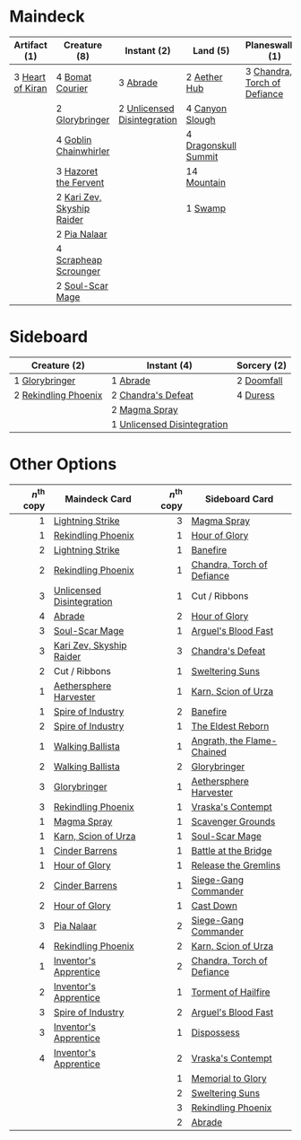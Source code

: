 
# Maindeck

|                                       Artifact (1)                                        |                                            Creature (8)                                             |                                             Instant (2)                                              |                                           Land (5)                                            |                                           Planeswalker (1)                                            |  Unknown (1)  |
|-------------------------------------------------------------------------------------------|-----------------------------------------------------------------------------------------------------|------------------------------------------------------------------------------------------------------|-----------------------------------------------------------------------------------------------|-------------------------------------------------------------------------------------------------------|---------------|
|3 [Heart of Kiran](http://gatherer.wizards.com/Pages/Card/Details.aspx?multiverseid=423820)|4 [Bomat Courier](http://gatherer.wizards.com/Pages/Card/Details.aspx?multiverseid=417772)           |3 [Abrade](http://gatherer.wizards.com/Pages/Card/Details.aspx?multiverseid=430772)                   |2 [Aether Hub](http://gatherer.wizards.com/Pages/Card/Details.aspx?multiverseid=417815)        |3 [Chandra, Torch of Defiance](http://gatherer.wizards.com/Pages/Card/Details.aspx?multiverseid=417683)|1 Cut / Ribbons|
|                                                                                           |2 [Glorybringer](http://gatherer.wizards.com/Pages/Card/Details.aspx?multiverseid=426836)            |2 [Unlicensed Disintegration](http://gatherer.wizards.com/Pages/Card/Details.aspx?multiverseid=417760)|4 [Canyon Slough](http://gatherer.wizards.com/Pages/Card/Details.aspx?multiverseid=426941)     |                                                                                                       |               |
|                                                                                           |4 [Goblin Chainwhirler](http://gatherer.wizards.com/Pages/Card/Details.aspx?multiverseid=443017)     |                                                                                                      |4 [Dragonskull Summit](http://gatherer.wizards.com/Pages/Card/Details.aspx?multiverseid=420909)|                                                                                                       |               |
|                                                                                           |3 [Hazoret the Fervent](http://gatherer.wizards.com/Pages/Card/Details.aspx?multiverseid=429886)     |                                                                                                      |14 [Mountain](http://gatherer.wizards.com/Pages/Card/Details.aspx?multiverseid=439604)         |                                                                                                       |               |
|                                                                                           |2 [Kari Zev, Skyship Raider](http://gatherer.wizards.com/Pages/Card/Details.aspx?multiverseid=423754)|                                                                                                      |1 [Swamp](http://gatherer.wizards.com/Pages/Card/Details.aspx?multiverseid=439603)             |                                                                                                       |               |
|                                                                                           |2 [Pia Nalaar](http://gatherer.wizards.com/Pages/Card/Details.aspx?multiverseid=417697)              |                                                                                                      |                                                                                               |                                                                                                       |               |
|                                                                                           |4 [Scrapheap Scrounger](http://gatherer.wizards.com/Pages/Card/Details.aspx?multiverseid=417804)     |                                                                                                      |                                                                                               |                                                                                                       |               |
|                                                                                           |2 [Soul-Scar Mage](http://gatherer.wizards.com/Pages/Card/Details.aspx?multiverseid=426850)          |                                                                                                      |                                                                                               |                                                                                                       |               |


# Sideboard

|                                         Creature (2)                                          |                                             Instant (4)                                              |                                     Sorcery (2)                                     |
|-----------------------------------------------------------------------------------------------|------------------------------------------------------------------------------------------------------|-------------------------------------------------------------------------------------|
|1 [Glorybringer](http://gatherer.wizards.com/Pages/Card/Details.aspx?multiverseid=426836)      |1 [Abrade](http://gatherer.wizards.com/Pages/Card/Details.aspx?multiverseid=430772)                   |2 [Doomfall](http://gatherer.wizards.com/Pages/Card/Details.aspx?multiverseid=430751)|
|2 [Rekindling Phoenix](http://gatherer.wizards.com/Pages/Card/Details.aspx?multiverseid=439768)|2 [Chandra's Defeat](http://gatherer.wizards.com/Pages/Card/Details.aspx?multiverseid=430775)         |4 [Duress](http://gatherer.wizards.com/Pages/Card/Details.aspx?multiverseid=None)    |
|                                                                                               |2 [Magma Spray](http://gatherer.wizards.com/Pages/Card/Details.aspx?multiverseid=None)                |                                                                                     |
|                                                                                               |1 [Unlicensed Disintegration](http://gatherer.wizards.com/Pages/Card/Details.aspx?multiverseid=417760)|                                                                                     |


# Other Options

|*n*<sup>th</sup> copy|                                           Maindeck Card                                            |*n*<sup>th</sup> copy|                                           Sideboard Card                                            |
|--------------------:|----------------------------------------------------------------------------------------------------|--------------------:|-----------------------------------------------------------------------------------------------------|
|                    1|[Lightning Strike](http://gatherer.wizards.com/Pages/Card/Details.aspx?multiverseid=435303)         |                    3|[Magma Spray](http://gatherer.wizards.com/Pages/Card/Details.aspx?multiverseid=None)                 |
|                    1|[Rekindling Phoenix](http://gatherer.wizards.com/Pages/Card/Details.aspx?multiverseid=439768)       |                    1|[Hour of Glory](http://gatherer.wizards.com/Pages/Card/Details.aspx?multiverseid=430754)             |
|                    2|[Lightning Strike](http://gatherer.wizards.com/Pages/Card/Details.aspx?multiverseid=435303)         |                    1|[Banefire](http://gatherer.wizards.com/Pages/Card/Details.aspx?multiverseid=397676)                  |
|                    2|[Rekindling Phoenix](http://gatherer.wizards.com/Pages/Card/Details.aspx?multiverseid=439768)       |                    1|[Chandra, Torch of Defiance](http://gatherer.wizards.com/Pages/Card/Details.aspx?multiverseid=417683)|
|                    3|[Unlicensed Disintegration](http://gatherer.wizards.com/Pages/Card/Details.aspx?multiverseid=417760)|                    1|Cut / Ribbons                                                                                        |
|                    4|[Abrade](http://gatherer.wizards.com/Pages/Card/Details.aspx?multiverseid=430772)                   |                    2|[Hour of Glory](http://gatherer.wizards.com/Pages/Card/Details.aspx?multiverseid=430754)             |
|                    3|[Soul-Scar Mage](http://gatherer.wizards.com/Pages/Card/Details.aspx?multiverseid=426850)           |                    1|[Arguel's Blood Fast](http://gatherer.wizards.com/Pages/Card/Details.aspx?multiverseid=439316)       |
|                    3|[Kari Zev, Skyship Raider](http://gatherer.wizards.com/Pages/Card/Details.aspx?multiverseid=423754) |                    3|[Chandra's Defeat](http://gatherer.wizards.com/Pages/Card/Details.aspx?multiverseid=430775)          |
|                    2|Cut / Ribbons                                                                                       |                    1|[Sweltering Suns](http://gatherer.wizards.com/Pages/Card/Details.aspx?multiverseid=426851)           |
|                    1|[Aethersphere Harvester](http://gatherer.wizards.com/Pages/Card/Details.aspx?multiverseid=423809)   |                    1|[Karn, Scion of Urza](http://gatherer.wizards.com/Pages/Card/Details.aspx?multiverseid=442889)       |
|                    1|[Spire of Industry](http://gatherer.wizards.com/Pages/Card/Details.aspx?multiverseid=423851)        |                    2|[Banefire](http://gatherer.wizards.com/Pages/Card/Details.aspx?multiverseid=397676)                  |
|                    2|[Spire of Industry](http://gatherer.wizards.com/Pages/Card/Details.aspx?multiverseid=423851)        |                    1|[The Eldest Reborn](http://gatherer.wizards.com/Pages/Card/Details.aspx?multiverseid=442978)         |
|                    1|[Walking Ballista](http://gatherer.wizards.com/Pages/Card/Details.aspx?multiverseid=423848)         |                    1|[Angrath, the Flame-Chained](http://gatherer.wizards.com/Pages/Card/Details.aspx?multiverseid=439809)|
|                    2|[Walking Ballista](http://gatherer.wizards.com/Pages/Card/Details.aspx?multiverseid=423848)         |                    2|[Glorybringer](http://gatherer.wizards.com/Pages/Card/Details.aspx?multiverseid=426836)              |
|                    3|[Glorybringer](http://gatherer.wizards.com/Pages/Card/Details.aspx?multiverseid=426836)             |                    1|[Aethersphere Harvester](http://gatherer.wizards.com/Pages/Card/Details.aspx?multiverseid=423809)    |
|                    3|[Rekindling Phoenix](http://gatherer.wizards.com/Pages/Card/Details.aspx?multiverseid=439768)       |                    1|[Vraska's Contempt](http://gatherer.wizards.com/Pages/Card/Details.aspx?multiverseid=435283)         |
|                    1|[Magma Spray](http://gatherer.wizards.com/Pages/Card/Details.aspx?multiverseid=None)                |                    1|[Scavenger Grounds](http://gatherer.wizards.com/Pages/Card/Details.aspx?multiverseid=430871)         |
|                    1|[Karn, Scion of Urza](http://gatherer.wizards.com/Pages/Card/Details.aspx?multiverseid=442889)      |                    1|[Soul-Scar Mage](http://gatherer.wizards.com/Pages/Card/Details.aspx?multiverseid=426850)            |
|                    1|[Cinder Barrens](http://gatherer.wizards.com/Pages/Card/Details.aspx?multiverseid=433173)           |                    1|[Battle at the Bridge](http://gatherer.wizards.com/Pages/Card/Details.aspx?multiverseid=423720)      |
|                    1|[Hour of Glory](http://gatherer.wizards.com/Pages/Card/Details.aspx?multiverseid=430754)            |                    1|[Release the Gremlins](http://gatherer.wizards.com/Pages/Card/Details.aspx?multiverseid=423763)      |
|                    2|[Cinder Barrens](http://gatherer.wizards.com/Pages/Card/Details.aspx?multiverseid=433173)           |                    1|[Siege-Gang Commander](http://gatherer.wizards.com/Pages/Card/Details.aspx?multiverseid=413689)      |
|                    2|[Hour of Glory](http://gatherer.wizards.com/Pages/Card/Details.aspx?multiverseid=430754)            |                    1|[Cast Down](http://gatherer.wizards.com/Pages/Card/Details.aspx?multiverseid=442969)                 |
|                    3|[Pia Nalaar](http://gatherer.wizards.com/Pages/Card/Details.aspx?multiverseid=417697)               |                    2|[Siege-Gang Commander](http://gatherer.wizards.com/Pages/Card/Details.aspx?multiverseid=413689)      |
|                    4|[Rekindling Phoenix](http://gatherer.wizards.com/Pages/Card/Details.aspx?multiverseid=439768)       |                    2|[Karn, Scion of Urza](http://gatherer.wizards.com/Pages/Card/Details.aspx?multiverseid=442889)       |
|                    1|[Inventor's Apprentice](http://gatherer.wizards.com/Pages/Card/Details.aspx?multiverseid=417693)    |                    2|[Chandra, Torch of Defiance](http://gatherer.wizards.com/Pages/Card/Details.aspx?multiverseid=417683)|
|                    2|[Inventor's Apprentice](http://gatherer.wizards.com/Pages/Card/Details.aspx?multiverseid=417693)    |                    1|[Torment of Hailfire](http://gatherer.wizards.com/Pages/Card/Details.aspx?multiverseid=430766)       |
|                    3|[Spire of Industry](http://gatherer.wizards.com/Pages/Card/Details.aspx?multiverseid=423851)        |                    2|[Arguel's Blood Fast](http://gatherer.wizards.com/Pages/Card/Details.aspx?multiverseid=439316)       |
|                    3|[Inventor's Apprentice](http://gatherer.wizards.com/Pages/Card/Details.aspx?multiverseid=417693)    |                    1|[Dispossess](http://gatherer.wizards.com/Pages/Card/Details.aspx?multiverseid=426788)                |
|                    4|[Inventor's Apprentice](http://gatherer.wizards.com/Pages/Card/Details.aspx?multiverseid=417693)    |                    2|[Vraska's Contempt](http://gatherer.wizards.com/Pages/Card/Details.aspx?multiverseid=435283)         |
|                     |                                                                                                    |                    1|[Memorial to Glory](http://gatherer.wizards.com/Pages/Card/Details.aspx?multiverseid=443132)         |
|                     |                                                                                                    |                    2|[Sweltering Suns](http://gatherer.wizards.com/Pages/Card/Details.aspx?multiverseid=426851)           |
|                     |                                                                                                    |                    3|[Rekindling Phoenix](http://gatherer.wizards.com/Pages/Card/Details.aspx?multiverseid=439768)        |
|                     |                                                                                                    |                    2|[Abrade](http://gatherer.wizards.com/Pages/Card/Details.aspx?multiverseid=430772)                    |

